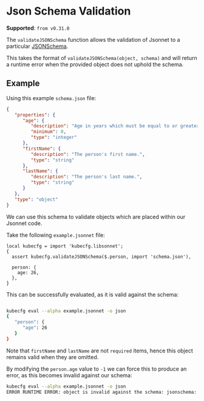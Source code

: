 # Json Schema Validation

**Supported**: `from v0.31.0`

The `validateJSONSchema` function allows the validation of Jsonnet to a particular [JSONSchema](https://json-schema.org/).

This takes the format of `validateJSONSchema(object, schema)` and will return a runtime error when the provided object
does not uphold the schema.

## Example

Using this example `schema.json` file:

```json
{
   "properties": {
      "age": {
         "description": "Age in years which must be equal to or greater than zero.",
         "minimum": 0,
         "type": "integer"
      },
      "firstName": {
         "description": "The person's first name.",
         "type": "string"
      },
      "lastName": {
         "description": "The person's last name.",
         "type": "string"
      }
   },
   "type": "object"
}
```

We can use this schema to validate objects which are placed within our Jsonnet code.

Take the following `example.jsonnet` file:

```jsonnet
local kubecfg = import 'kubecfg.libsonnet';
{
  assert kubecfg.validateJSONSchema($.person, import 'schema.json'),

  person: {
    age: 26,
  },
}
```

This can be successfully evaluated, as it is valid against the schema:

```sh

kubecfg eval --alpha example.jsonnet -o json
{
   "person": {
      "age": 26
   }
}
```

Note that `firstName` and `lastName` are not `required` items, hence this object remains valid
when they are omitted.

By modifying the `person.age` value to `-1` we can force this to produce an error,
as this becomes invalid against our schema:

```sh
kubecfg eval --alpha example.jsonnet -o json
ERROR RUNTIME ERROR: object is invalid against the schema: jsonschema: '/age' does not validate with file:///properties/age/minimum: must be >= 0 but found -1
```

